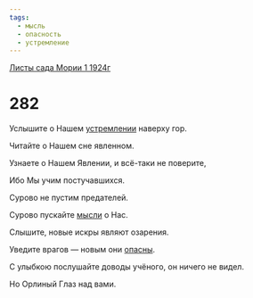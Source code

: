 ```yaml
---
tags:
  - мысль
  - опасность
  - устремление
---
```


[Листы сада Мории 1 1924г](/agni/1924)

# 282
Услышите о Нашем [устремлении](/tag/#устремление) наверху гор.   

Читайте о Нашем сне явленном.   

Узнаете о Нашем Явлении, и всё-таки не поверите,   

Ибо Мы учим постучавшихся.   

Сурово не пустим предателей.   

Сурово пускайте [мысли](/tag/#мысль) о Нас.   

Слышите, новые искры являют озарения.   

Уведите врагов — новым они [опасны](/tag/#опасность).   

С улыбкою послушайте доводы учёного, он ничего не видел.   

Но Орлиный Глаз над вами.   

